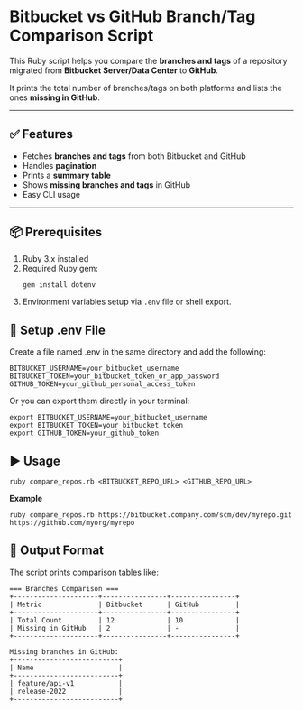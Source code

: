# Bitbucket vs GitHub Branch/Tag Comparison Script

This Ruby script helps you compare the **branches and tags** of a repository migrated from **Bitbucket Server/Data Center** to **GitHub**.

It prints the total number of branches/tags on both platforms and lists the ones **missing in GitHub**.

---

## ✅ Features

- Fetches **branches and tags** from both Bitbucket and GitHub
- Handles **pagination**
- Prints a **summary table**
- Shows **missing branches and tags** in GitHub
- Easy CLI usage

---

## 📦 Prerequisites

1. Ruby 3.x installed
2. Required Ruby gem:
   ```bash
   gem install dotenv
3. Environment variables setup via `.env` file or shell export.

## 🔐 Setup .env File
Create a file named .env in the same directory and add the following:

```
BITBUCKET_USERNAME=your_bitbucket_username
BITBUCKET_TOKEN=your_bitbucket_token_or_app_password
GITHUB_TOKEN=your_github_personal_access_token
```

Or you can export them directly in your terminal:

```
export BITBUCKET_USERNAME=your_bitbucket_username
export BITBUCKET_TOKEN=your_bitbucket_token
export GITHUB_TOKEN=your_github_token
```

## ▶️ Usage

```
ruby compare_repos.rb <BITBUCKET_REPO_URL> <GITHUB_REPO_URL>
```

**Example**

```
ruby compare_repos.rb https://bitbucket.company.com/scm/dev/myrepo.git https://github.com/myorg/myrepo
```

## 🧾 Output Format
The script prints comparison tables like:
```
=== Branches Comparison ===
+---------------------+----------------+----------------+
| Metric              | Bitbucket      | GitHub         |
+---------------------+----------------+----------------+
| Total Count         | 12             | 10             |
| Missing in GitHub   | 2              | -              |
+---------------------+----------------+----------------+

Missing branches in GitHub:
+--------------------------+
| Name                     |
+--------------------------+
| feature/api-v1           |
| release-2022             |
+--------------------------+
```
